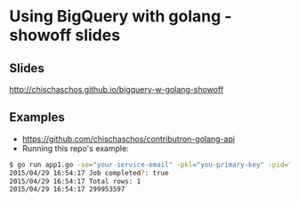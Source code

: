 # Using BigQuery with golang - showoff slides

## Slides
http://chischaschos.github.io/bigquery-w-golang-showoff

## Examples
- https://github.com/chischaschos/contributron-golang-api
- Running this repo's example:

```bash
$ go run app1.go -se="your-service-email" -pkl="you-primary-key" -pid="your-project-id"
2015/04/29 16:54:17 Job completed?: true
2015/04/29 16:54:17 Total rows: 1
2015/04/29 16:54:17 299953597
```
